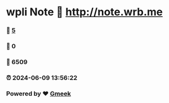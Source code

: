 # wpli Note :link: http://note.wrb.me 
### :page_facing_up: [5](http://note.wrb.me/tag.html) 
### :speech_balloon: 0 
### :hibiscus: 6509 
### :alarm_clock: 2024-06-09 13:56:22 
### Powered by :heart: [Gmeek](https://github.com/Meekdai/Gmeek)

